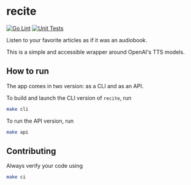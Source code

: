 # recite

[![Go Lint](https://github.com/simondanielsson/recite/actions/workflows/lint.yml/badge.svg)](https://github.com/simondanielsson/recite/actions/workflows/lint.yml)
[![Unit Tests](https://github.com/simondanielsson/recite/actions/workflows/test.yml/badge.svg)](https://github.com/simondanielsson/recite/actions/workflows/test.yml)

Listen to your favorite articles as if it was an audiobook.

This is a simple and accessible wrapper around OpenAI's TTS models.

## How to run

The app comes in two version: as a CLI and as an API.

To build and launch the CLI version of `recite`, run

```bash
make cli
```

To run the API version, run

```bash
make api
```

## Contributing

Always verify your code using

```bash
make ci
```

